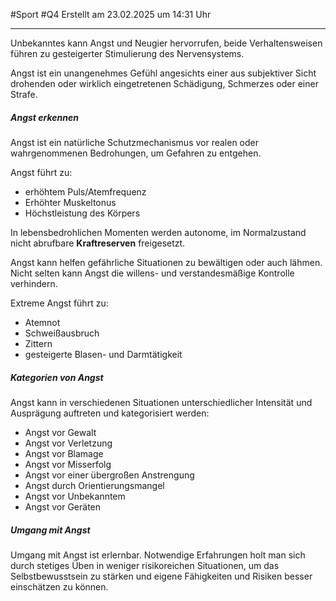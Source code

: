 #Sport #Q4 Erstellt am 23.02.2025 um 14:31 Uhr

---

Unbekanntes kann Angst und Neugier hervorrufen, beide Verhaltensweisen führen zu gesteigerter Stimulierung des Nervensystems.

Angst ist ein unangenehmes Gefühl angesichts einer aus subjektiver Sicht drohenden oder wirklich eingetretenen Schädigung, Schmerzes oder einer Strafe.

##### Angst erkennen

Angst ist ein natürliche Schutzmechanismus vor realen oder wahrgenommenen Bedrohungen, um Gefahren zu entgehen.

Angst führt zu:
- erhöhtem Puls/Atemfrequenz
- Erhöhter Muskeltonus
- Höchstleistung des Körpers

In lebensbedrohlichen Momenten werden autonome, im Normalzustand nicht abrufbare **Kraftreserven** freigesetzt.

Angst kann helfen gefährliche Situationen zu bewältigen oder auch lähmen.
Nicht selten kann Angst die willens- und verstandesmäßige Kontrolle verhindern.

Extreme Angst führt zu:
- Atemnot
- Schweißausbruch
- Zittern
- gesteigerte Blasen- und Darmtätigkeit

##### Kategorien von Angst

Angst kann in verschiedenen Situationen unterschiedlicher Intensität und Ausprägung auftreten und kategorisiert werden:
- Angst vor Gewalt
- Angst vor Verletzung
- Angst vor Blamage
- Angst vor Misserfolg
- Angst vor einer übergroßen Anstrengung
- Angst durch Orientierungsmangel
- Angst vor Unbekanntem
- Angst vor Geräten

##### Umgang mit Angst

Umgang mit Angst ist erlernbar. Notwendige Erfahrungen holt man sich durch stetiges Üben in weniger risikoreichen Situationen, um das Selbstbewusstsein zu stärken und eigene Fähigkeiten und Risiken besser einschätzen zu können.